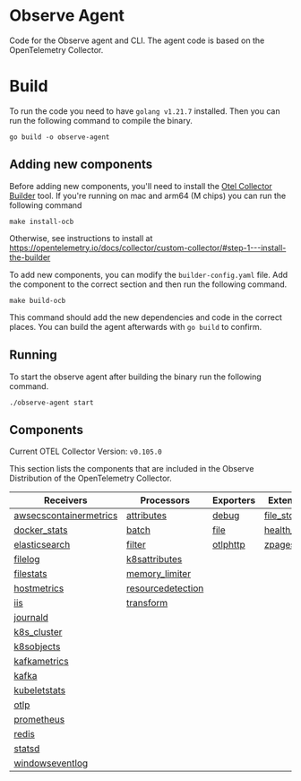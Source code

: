 # Observe Agent

Code for the Observe agent and CLI. The agent code is based on the OpenTelemetry Collector. 

# Build

To run the code you need to have `golang v1.21.7` installed. Then you can run the following command to compile the binary.

```
go build -o observe-agent
```

## Adding new components

Before adding new components, you'll need to install the [Otel Collector Builder](https://github.com/open-telemetry/opentelemetry-collector/tree/main/cmd/builder) tool. If you're running on mac and arm64 (M chips) you can run the following command

```
make install-ocb
```

Otherwise, see instructions to install at https://opentelemetry.io/docs/collector/custom-collector/#step-1---install-the-builder

To add new components, you can modify the `builder-config.yaml` file. Add the component to the correct section and then run the following command.
```
make build-ocb
```

This command should add the new dependencies and code in the correct places. You can build the agent afterwards with `go build` to confirm. 

## Running

To start the observe agent after building the binary run the following command. 

```
./observe-agent start
```

## Components

Current OTEL Collector Version: `v0.105.0`

This section lists the components that are included in the Observe Distribution of the OpenTelemetry Collector.

| Receivers                                                | Processors                                      | Exporters                    | Extensions                           | Connectors                  |
|----------------------------------------------------------|-------------------------------------------------|------------------------------|--------------------------------------|-----------------------------|
| [awsecscontainermetrics][awsecscontainermetricsreceiver] | [attributes][attributesprocessor]               | [debug][debugexporter]       | [file_storage][filestorage]          | [count][countconnector]     |
| [docker_stats][dockerstatsreceiver]                      | [batch][batchprocessor]                         | [file][fileexporter]         | [health_check][healthcheckextension] | [forward][forwardconnector] |
| [elasticsearch][elasticsearchreceiver]                   | [filter][filterprocessor]                       | [otlphttp][otlphttpexporter] | [zpages][zpagesextension]            |                             |
| [filelog][filelogreceiver]                               | [k8sattributes][k8sattributesprocessor]         |                              |                                      |                             |
| [filestats][filestatsreceiver]                           | [memory_limiter][memorylimiterprocessor]        |                              |                                      |                             |
| [hostmetrics][hostmetricsreceiver]                       | [resourcedetection][resourcedetectionprocessor] |                              |                                      |                             |
| [iis][iisreceiver]                                       | [transform][transformprocessor]                 |                              |                                      |                             |
| [journald][journaldreceiver]                             |                                                 |                              |                                      |                             |
| [k8s_cluster][k8sclusterreceiver]                        |                                                 |                              |                                      |                             |
| [k8sobjects][k8sobjectsreceiver]                         |                                                 |                              |                                      |                             |
| [kafkametrics][kafkametricsreceiver]                     |                                                 |                              |                                      |                             |
| [kafka][kafkareceiver]                                   |                                                 |                              |                                      |                             |
| [kubeletstats][kubeletstatsreceiver]                     |                                                 |                              |                                      |                             |
| [otlp][otlpreceiver]                                     |                                                 |                              |                                      |                             |
| [prometheus][prometheusreceiver]                         |                                                 |                              |                                      |                             |
| [redis][redisreceiver]                                   |                                                 |                              |                                      |                             |
| [statsd][statsdreceiver]                                 |                                                 |                              |                                      |                             |
| [windowseventlog][windowseventlogreceiver]               |                                                 |                              |                                      |                             |

[awsecscontainermetricsreceiver]: https://github.com/open-telemetry/opentelemetry-collector-contrib/tree/v0.105.0/receiver/awsecscontainermetricsreceiver
[dockerstatsreceiver]: https://github.com/open-telemetry/opentelemetry-collector-contrib/tree/v0.105.0/receiver/dockerstatsreceiver
[elasticsearchreceiver]: https://github.com/open-telemetry/opentelemetry-collector-contrib/tree/v0.105.0/receiver/elasticsearchreceiver
[filelogreceiver]: https://github.com/open-telemetry/opentelemetry-collector-contrib/tree/v0.105.0/receiver/filelogreceiver
[filestatsreceiver]: https://github.com/open-telemetry/opentelemetry-collector-contrib/tree/v0.105.0/receiver/filestatsreceiver
[hostmetricsreceiver]: https://github.com/open-telemetry/opentelemetry-collector-contrib/tree/v0.105.0/receiver/hostmetricsreceiver
[iisreceiver]: https://github.com/open-telemetry/opentelemetry-collector-contrib/tree/v0.105.0/receiver/iisreceiver
[journaldreceiver]: https://github.com/open-telemetry/opentelemetry-collector-contrib/tree/v0.105.0/receiver/journaldreceiver
[k8sclusterreceiver]: https://github.com/open-telemetry/opentelemetry-collector-contrib/tree/v0.105.0/receiver/k8sclusterreceiver
[k8sobjectsreceiver]: https://github.com/open-telemetry/opentelemetry-collector-contrib/tree/v0.105.0/receiver/k8sobjectsreceiver
[kafkametricsreceiver]: https://github.com/open-telemetry/opentelemetry-collector-contrib/tree/v0.105.0/receiver/kafkametricsreceiver
[kafkareceiver]: https://github.com/open-telemetry/opentelemetry-collector-contrib/tree/v0.105.0/receiver/kafkareceiver
[kubeletstatsreceiver]: https://github.com/open-telemetry/opentelemetry-collector-contrib/tree/v0.105.0/receiver/kubeletstatsreceiver
[otlpreceiver]: https://github.com/open-telemetry/opentelemetry-collector/tree/v0.105.0/receiver/otlpreceiver
[prometheusreceiver]: https://github.com/open-telemetry/opentelemetry-collector-contrib/tree/v0.105.0/receiver/prometheusreceiver
[redisreceiver]: https://github.com/open-telemetry/opentelemetry-collector-contrib/tree/v0.102.0/receiver/redisreceiver
[statsdreceiver]: https://github.com/open-telemetry/opentelemetry-collector-contrib/tree/v0.105.0/receiver/statsdreceiver
[windowseventlogreceiver]: https://github.com/open-telemetry/opentelemetry-collector-contrib/tree/v0.105.0/receiver/windowseventlogreceiver
[attributesprocessor]: https://github.com/open-telemetry/opentelemetry-collector-contrib/tree/v0.105.0/processor/attributesprocessor
[batchprocessor]: https://github.com/open-telemetry/opentelemetry-collector/tree/v0.105.0/processor/batchprocessor
[filterprocessor]: https://github.com/open-telemetry/opentelemetry-collector-contrib/tree/v0.105.0/processor/filterprocessor
[k8sattributesprocessor]: https://github.com/open-telemetry/opentelemetry-collector-contrib/tree/v0.105.0/processor/k8sattributesprocessor
[memorylimiterprocessor]: https://github.com/open-telemetry/opentelemetry-collector/tree/v0.105.0/processor/memorylimiterprocessor
[resourcedetectionprocessor]: https://github.com/open-telemetry/opentelemetry-collector-contrib/tree/v0.105.0/processor/resourcedetectionprocessor
[transformprocessor]: https://github.com/open-telemetry/opentelemetry-collector-contrib/tree/v0.105.0/processor/transformprocessor
[debugexporter]: https://github.com/open-telemetry/opentelemetry-collector/tree/v0.105.0/exporter/debugexporter
[fileexporter]: https://github.com/open-telemetry/opentelemetry-collector-contrib/tree/v0.105.0/exporter/fileexporter
[otlphttpexporter]: https://github.com/open-telemetry/opentelemetry-collector/tree/v0.105.0/exporter/otlphttpexporter
[countconnector]: https://github.com/open-telemetry/opentelemetry-collector-contrib/tree/v0.105.0/connector/countconnector
[forwardconnector]: https://github.com/open-telemetry/opentelemetry-collector/tree/v0.105.0/connector/forwardconnector
[filestorage]: https://github.com/open-telemetry/opentelemetry-collector-contrib/tree/v0.105.0/extension/storage/filestorage
[healthcheckextension]: https://github.com/open-telemetry/opentelemetry-collector-contrib/tree/v0.105.0/extension/healthcheckextension
[zpagesextension]: https://github.com/open-telemetry/opentelemetry-collector/tree/v0.105.0/extension/zpagesextension